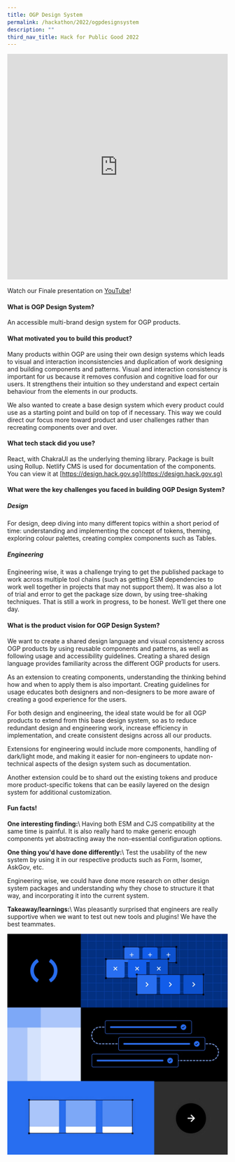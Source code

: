 ```yaml
---
title: OGP Design System
permalink: /hackathon/2022/ogpdesignsystem
description: ""
third_nav_title: Hack for Public Good 2022
---
```

<iframe allowfullscreen="true" height="515" width="100%" frameborder="0" src="https://docs.google.com/presentation/d/e/2PACX-1vRfsDFExNtMg7cqCLWJLaHaJDqW5jmqBxNEOB6gNaROMC-26p5UxsL39nQPJCRXHl9JEMbbWY1FKn1P/embed?start=false&loop=false&delayms=3000" ></iframe>

Watch our Finale presentation on [YouTube](https://youtu.be/Q-2wcTWGrR0)!

#### What is OGP Design System?
An accessible multi-brand design system for OGP products.

#### What motivated you to build this product?
Many products within OGP are using their own design systems which leads to visual and interaction inconsistencies and duplication of work designing and building components and patterns.
 Visual and interaction consistency is important for us because it removes confusion and cognitive load for our users. It strengthens their intuition so they understand and expect certain behaviour from the elements in our products.
 
We also wanted to create a base design system which every product could use as a starting point and build on top of if necessary. This way we could direct our focus more toward product and user challenges rather than recreating components over and over.

#### What tech stack did you use?

React, with ChakraUI as the underlying theming library. Package is built using Rollup. Netlify CMS is used for documentation of the components.
 You can view it at [https://design.hack.gov.sg](https://design.hack.gov.sg)
#### What were the key challenges you faced in building OGP Design System? 

##### Design
For design, deep diving into many different topics within a short period of time: understanding and implementing the concept of tokens, theming, exploring colour palettes, creating complex components such as Tables.
 
##### Engineering
Engineering wise, it was a challenge trying to get the published package to work across multiple tool chains (such as getting ESM dependencies to work well together in projects that may not support them). It was also a lot of trial and error to get the package size down, by using tree-shaking techniques. That is still a work in progress, to be honest. We’ll get there one day.

#### What is the product vision for OGP Design System? 
We want to create a shared design language and visual consistency across OGP products by using reusable components and patterns, as well as following usage and accessibility guidelines. Creating a shared design language provides familiarity across the different OGP products for users.

As an extension to creating components, understanding the thinking behind how and when to apply them is also important. Creating guidelines for usage educates both designers and non-designers to be more aware of creating a good experience for the users.
 
For both design and engineering, the ideal state would be for all OGP products to extend from this base design system, so as to reduce redundant design and engineering work, increase efficiency in implementation, and create consistent designs across all our products.
 
Extensions for engineering would include more components, handling of dark/light mode, and making it easier for non-engineers to update non-technical aspects of the design system such as documentation.
 
Another extension could be to shard out the existing tokens and produce more product-specific tokens that can be easily layered on the design system for additional customization.

#### Fun facts!
**One interesting finding:**\\
Having both ESM and CJS compatibility at the same time is painful. It is also really hard to make generic enough components yet abstracting away the non-essential configuration options.

**One thing you'd have done differently:**\\
Test the usability of the new system by using it in our respective products such as Form, Isomer, AskGov, etc.

Engineering wise, we could have done more research on other design system packages and understanding why they chose to structure it that way, and incorporating it into the current system.

**Takeaway/learnings:**\\
Was pleasantly surprised that engineers are really supportive when we want to test out new tools and plugins! We have the best teammates.

![CalSG product demo image](/images/ogp-design-system-snapshot.jpeg)